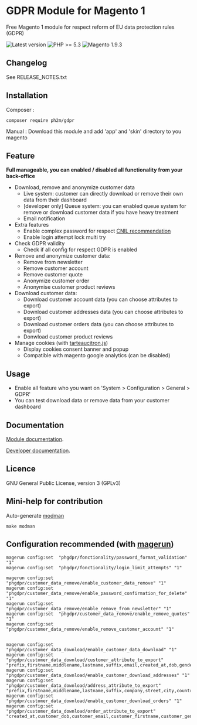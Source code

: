 GDPR Module for Magento 1
==================
Free Magento 1 module for respect reform of EU data protection rules (GDPR)

![Latest version](https://img.shields.io/badge/latest-v1.1.3-green.svg)
![PHP >= 5.3](https://img.shields.io/badge/php-%3E=5.3-green.svg)
![Magento 1.9.3](https://img.shields.io/badge/magento-1.9.3-blue.svg)


Changelog 
--------
See RELEASE_NOTES.txt

Installation
---------
Composer :
```
composer require ph2m/gdpr
```

Manual :
Download this module and add 'app' and 'skin' directory to you magento

Feature
-------
**Full manageable, you can enabled / disabled all functionality from your back-office**
- Download, remove and anonymize customer data
    - Live system: customer can directly download or remove their own data from their dashboard
    - [developer only] Queue system: you can enabled queue system for remove or download customer data if you have heavy treatment 
    - Email notification 
- Extra features 
    - Enable complex password for respect [CNIL recommendation](https://www.cnil.fr/fr/authentification-par-mot-de-passe-les-mesures-de-securite-elementaires) 
    - Enable login attempt lock multi try
- Check GDPR validity
    - Check if all config for respect GDPR is enabled
- Remove and anonymize customer data:
    - Remove from newsletter
    - Remove customer account
    - Remove customer quote
    - Anonymize customer order
    - Anonymise customer product reviews
- Download customer data:
    - Download customer account data (you can choose attributes to export)
    - Download customer addresses data (you can choose attributes to export)
    - Download customer orders data (you can choose attributes to export)
    - Donwload customer product reviews
- Manage cookies (with [tarteaucitron.js](https://github.com/AmauriC/tarteaucitron.js))
    - Display cookies consent banner and popup
    - Compatible with magento google analytics (can be disabled)
    
Usage
------
- Enable all feature who you want on 'System > Configuration > General > GDPR'
- You can test download data or remove data from your customer dashboard

Documentation
-------
[Module documentation](https://github.com/PH2M/GDPR/wiki/Documentation).

[Developer documentation](https://github.com/PH2M/GDPR/wiki/Developer-guide).

Licence
-------
GNU General Public License, version 3 (GPLv3)

Mini-help for contribution
--------
Auto-generate [modman](https://github.com/mhauri/generate-modman)
```
make modman
```

Configuration recommended (with [magerun](https://github.com/netz98/n98-magerun))
--------
```
magerun config:set  "phgdpr/fonctionality/password_format_validation" "1"
magerun config:set  "phgdpr/fonctionality/login_limit_attempts" "1"

magerun config:set  "phgdpr/customer_data_remove/enable_customer_data_remove" "1"
magerun config:set  "phgdpr/customer_data_remove/enable_password_confirmation_for_delete" "1"
magerun config:set  "phgdpr/customer_data_remove/enable_remove_from_newsletter" "1"
magerun config:set  "phgdpr/customer_data_remove/enable_remove_quotes" "1"
magerun config:set  "phgdpr/customer_data_remove/enable_remove_customer_account" "1"


magerun config:set  "phgdpr/customer_data_download/enable_customer_data_download" "1"
magerun config:set  "phgdpr/customer_data_download/customer_attribute_to_export" "prefix,firstname,middlename,lastname,suffix,email,created_at,dob,gender"
magerun config:set  "phgdpr/customer_data_download/enable_customer_download_addresses" "1"
magerun config:set  "phgdpr/customer_data_download/address_attribute_to_export" "prefix,firstname,middlename,lastname,suffix,company,street,city,country_id,region,postcode,telephone,fax"
magerun config:set  "phgdpr/customer_data_download/enable_customer_download_orders" "1"
magerun config:set  "phgdpr/customer_data_download/order_attribute_to_export" "created_at,customer_dob,customer_email,customer_firstname,customer_gender,customer_lastname,customer_middlename,customer_prefix,customer_suffix,discount_amount,grand_total,shipping_amount,increment_id"
```
